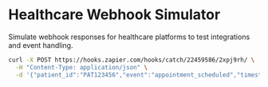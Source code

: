 # Healthcare Webhook Simulator

Simulate webhook responses for healthcare platforms to test integrations and event handling.

```bash
curl -X POST https://hooks.zapier.com/hooks/catch/22459586/2xpj9rh/ \
  -H "Content-Type: application/json" \
  -d '{"patient_id":"PAT123456","event":"appointment_scheduled","timestamp":"2025-04-24T14:01:21Z"}'
